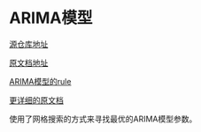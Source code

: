 # ARIMA模型

[源仓库地址](https://github.com/gmonaci/ARIMA)

[原文档地址](https://github.com/gmonaci/ARIMA/blob/master/time-series-analysis-ARIMA.ipynb)

[ARIMA模型的rule](https://people.duke.edu/~rnau/411arim.htm)

[更详细的原文档](https://www.digitalocean.com/community/tutorials/a-guide-to-time-series-forecasting-with-arima-in-python-3)

使用了网格搜索的方式来寻找最优的ARIMA模型参数。
